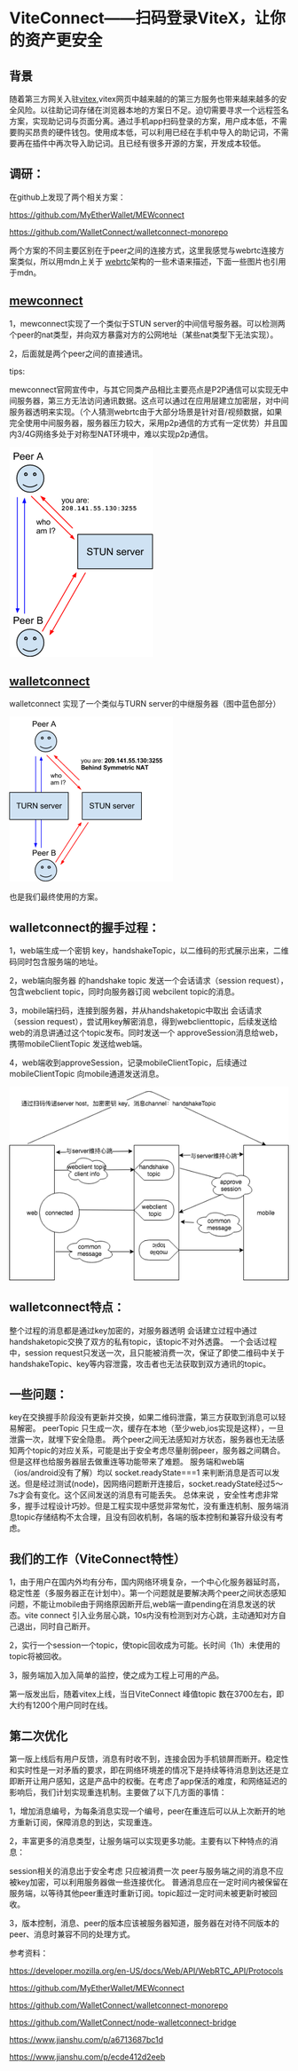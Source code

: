 # ViteConnect——扫码登录ViteX，让你的资产更安全

## 背景
随着第三方网关入驻[vitex](https://x.vite.net/trade?symbol=VITE_BTC-000),vitex网页中越来越的的第三方服务也带来越来越多的安全风险。以往助记词存储在浏览器本地的方案日不足。迫切需要寻求一个远程签名方案，实现助记词与页面分离。通过手机app扫码登录的方案，用户成本低，不需要购买昂贵的硬件钱包。使用成本低，可以利用已经在手机中导入的助记词，不需要再在插件中再次导入助记词。且已经有很多开源的方案，开发成本较低。

## 调研：
在github上发现了两个相关方案：

https://github.com/MyEtherWallet/MEWconnect

https://github.com/WalletConnect/walletconnect-monorepo

两个方案的不同主要区别在于peer之间的连接方式，这里我感觉与webrtc连接方案类似，所以用mdn上关于 [webrtc](https://developer.mozilla.org/en-US/docs/Web/API/WebRTC_API/Protocols)架构的一些术语来描述，下面一些图片也引用于mdn。

## [mewconnect](https://github.com/myetherwallet)
1，mewconnect实现了一个类似于STUN server的中间信号服务器。可以检测两个peer的nat类型，并向双方暴露对方的公网地址（某些nat类型下无法实现）。

2，后面就是两个peer之间的直接通讯。

tips:

mewconnect官网宣传中，与其它同类产品相比主要亮点是P2P通信可以实现无中间服务器，第三方无法访问通讯数据。这点可以通过在应用层建立加密层，对中间服务器透明来实现。（个人猜测webrtc由于大部分场景是针对音/视频数据，如果完全使用中间服务器，服务器压力较大，采用p2p通信的方式有一定优势）并且国内3/4G网络多处于对称型NAT环境中，难以实现p2p通信。

![](../../../assets/images/Vite-con-1.png)



## [walletconnect](https://github.com/trustwallet/walletconnect-monorepo)
walletconnect 实现了一个类似与TURN server的中继服务器（图中蓝色部分）

![](../../../assets/images/Vite-con-2.png)



也是我们最终使用的方案。

## walletconnect的握手过程：
1，web端生成一个密钥 key，handshakeTopic，以二维码的形式展示出来，二维码同时包含服务端的地址。

2，web端向服务器 的handshake topic 发送一个会话请求（session request），包含webclient topic，同时向服务器订阅 webcilent topic的消息。

3，mobile端扫码，连接到服务器，并从handshaketopic中取出 会话请求（session request），尝试用key解密消息，得到webclienttopic，后续发送给web的消息讲通过这个topic发布。同时发送一个 approveSession消息给web，携带mobileClientTopic 发送给web端。

4，web端收到approveSession，记录mobileClientTopic，后续通过mobileClientTopic 向mobile通道发送消息。

![](../../../assets/images/Vite-con-3.png)



## walletconnect特点：
整个过程的消息都是通过key加密的，对服务器透明
会话建立过程中通过handshaketopic交换了双方的私有topic，该topic不对外透露。
一个会话过程中，session request只发送一次，且只能被消费一次，保证了即使二维码中关于handshakeTopic、key等内容泄露，攻击者也无法获取到双方通讯的topic。
## 一些问题：
key在交换握手阶段没有更新并交换，如果二维码泄露，第三方获取到消息可以轻易解密。
peerTopic 只生成一次，缓存在本地（至少web,ios实现是这样），一旦泄露一次，就埋下安全隐患。
两个peer之间无法感知对方状态，服务器也无法感知两个topic的对应关系，可能是出于安全考虑尽量削弱peer，服务器之间耦合。但是这样也给服务器层去做重连等功能带来了难题。
服务端和web端（ios/android没有了解）均以 socket.readyState===1 来判断消息是否可以发送。但是经过测试(node)，因网络问题断开连接后，socket.readyState经过5～7s才会有变化。这个区间发送的消息有可能丢失。
总体来说 ，安全性考虑非常多，握手过程设计巧妙。但是工程实现中感觉非常匆忙，没有重连机制、服务端消息topic存储结构不太合理，且没有回收机制，各端的版本控制和兼容升级没有考虑。

## 我们的工作（ViteConnect特性）
1，由于用户在国内外均有分布，国内网络环境复杂，一个中心化服务器延时高，稳定性差（多服务器正在计划中）。第一个问题就是要解决两个peer之间状态感知问题，不能让mobile由于网络原因断开后,web端一直pending在消息发送的状态。vite connect 引入业务层心跳，10s内没有检测到对方心跳，主动通知对方自己退出，同时自己断开。

2，实行一个session一个topic，使topic回收成为可能。长时间（1h）未使用的topic将被回收。

3，服务端加入加入简单的监控，使之成为工程上可用的产品。

第一版发出后，随着vitex上线，当日ViteConnect 峰值topic 数在3700左右，即大约有1200个用户同时在线。

## 第二次优化
第一版上线后有用户反馈，消息有时收不到，连接会因为手机锁屏而断开。稳定性和实时性是一对矛盾的要求，即在网络环境差的情况下是持续等待消息到达还是立即断开让用户感知，这是产品中的权衡。在考虑了app保活的难度，和网络延迟的影响后，我们计划实现重连机制。主要做了以下几方面的事情：

1，增加消息编号，为每条消息实现一个编号，peer在重连后可以从上次断开的地方重新订阅，保障消息的到达，实现重连。

2，丰富更多的消息类型，让服务端可以实现更多功能。主要有以下种特点的消息：

   session相关的消息出于安全考虑 只应被消费一次
   peer与服务端之间的消息不应被key加密，可以利用服务器做一些连接优化。
   普通消息应在一定时间内被保留在服务端，以等待其他peer重连时重新订阅。topic超过一定时间未被更新时被回收。
   
3，版本控制，消息、peer的版本应该被服务器知道，服务器在对待不同版本的peer、消息时兼容不同的处理方式。

参考资料：

https://developer.mozilla.org/en-US/docs/Web/API/WebRTC_API/Protocols

https://github.com/MyEtherWallet/MEWconnect

https://github.com/WalletConnect/walletconnect-monorepo

https://github.com/WalletConnect/node-walletconnect-bridge

https://www.jianshu.com/p/a6713687bc1d

https://www.jianshu.com/p/ecde412d2eeb
